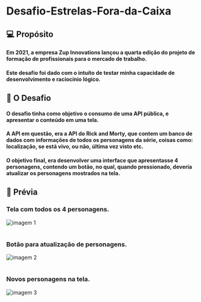 # Desafio-Estrelas-Fora-da-Caixa

## 💻 Propósito 
#### Em 2021, a empresa Zup Innovations lançou a quarta edição do projeto de formação de profissionais para o mercado de trabalho. 

#### Este desafio foi dado com o intuíto de testar minha capacidade de desenvolvimento e raciocínio lógico.


## 💬 O Desafio 
#### O desafio tinha como objetivo o consumo de uma API pública, e apresentar o conteúdo em uma tela. 

#### A API em questão, era a API do Rick and Morty, que contem um banco de dados com informações de todos os personagens da série, coisas como: localização, se está vivo, ou não, última vez visto etc.

#### O objetivo final, era desenvolver uma interface que apresentasse 4 personagens, contendo um botão, no qual, quando pressionado, deveria atualizar os personagens mostrados na tela.


## 🚀 Prévia 

### Tela com todos os 4 personagens.

![imagem 1](https://user-images.githubusercontent.com/124414962/221300789-d5dd336b-6e0b-4391-8a40-2903e88d844a.png)


#

### Botão para atualização de personagens.

![imagem 2](https://user-images.githubusercontent.com/124414962/221301083-53d251c8-0cd4-46f1-9174-3a34ff88ef14.png)

#

### Novos personagens na tela.

![imagem 3](https://user-images.githubusercontent.com/124414962/221301199-f4caab10-4507-4578-8f14-14de9f6f6bbd.png)



